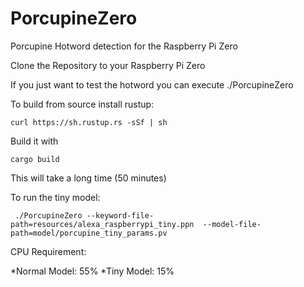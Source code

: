 # PorcupineZero
Porcupine Hotword detection for the Raspberry Pi Zero


Clone the Repository to your Raspberry Pi Zero

If you just want to test the hotword you can execute
    ./PorcupineZero 

To build from source install rustup:

    curl https://sh.rustup.rs -sSf | sh
    
Build it with

    cargo build
    
This will take a long time (50 minutes)


To run the tiny model: 

     ./PorcupineZero --keyword-file-path=resources/alexa_raspberrypi_tiny.ppn  --model-file-path=model/porcupine_tiny_params.pv 


CPU Requirement:

*Normal Model: 55%
*Tiny Model: 15%
